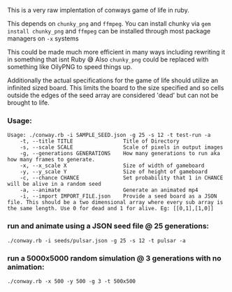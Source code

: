 This is a very raw implentation of conways game of life in ruby. 

This depends on `chunky_png` and `ffmpeg`. You can install chunky via `gem
install chunky_png` and `ffmpeg` can be installed through most package managers
on `-x` systems

This could be made much more efficient in many ways including rewriting it in
something that isnt Ruby 😅 Also `chunky_png` could be replaced with something
like OilyPNG to speed things up. 

Additionally the actual specifications for the game of life should utilize an
infinited sized board. This limits the board to the size specified and so cells
outside the edges of the seed array are considered 'dead' but can not be
brought to life. 

### Usage:

```
Usage: ./conway.rb -i SAMPLE_SEED.json -g 25 -s 12 -t test-run -a
    -t, --title TITLE                Title of Directory
    -s, --scale SCALE                Scale of pixels in output images
    -g, --generations GENERATIONS    How many generations to run aka how many frames to generate.
    -x, --x_scale X                  Size of width of gameboard
    -y, --y_scale Y                  Size of height of gameboard
    -c, --chance CHANCE              Set probability that 1 in CHANCE will be alive in a random seed
    -a, --animate                    Generate an animated mp4
    -i, --import IMPORT_FILE.json    Provide a seed board as a JSON file. This should be a two dimensional array where every sub array is the same length. Use 0 for dead and 1 for alive. Eg: [[0,1],[1,0]]
```

### run and animate using a JSON seed file @ 25 generations:

```
./conway.rb -i seeds/pulsar.json -g 25 -s 12 -t pulsar -a
```

### run a 5000x5000 random simulation @ 3 generations with no animation:

```
./conway.rb -x 500 -y 500 -g 3 -t 500x500 
```
